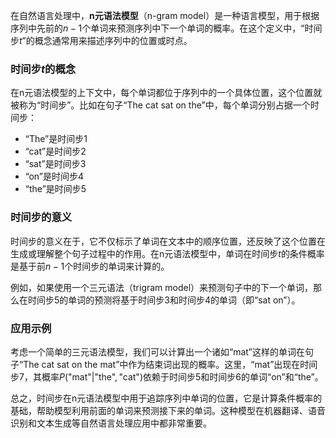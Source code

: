 在自然语言处理中，**n元语法模型**（n-gram model）是一种语言模型，用于根据序列中先前的$n-1$个单词来预测序列中下一个单词的概率。在这个定义中，“时间步$t$”的概念通常用来描述序列中的位置或时点。

### 时间步$t$的概念

在n元语法模型的上下文中，每个单词都位于序列中的一个具体位置，这个位置就被称为“时间步”。比如在句子“The cat sat on the”中，每个单词分别占据一个时间步：
- “The”是时间步1
- “cat”是时间步2
- “sat”是时间步3
- “on”是时间步4
- “the”是时间步5

### 时间步的意义

时间步的意义在于，它不仅标示了单词在文本中的顺序位置，还反映了这个位置在生成或理解整个句子过程中的作用。在n元语法模型中，单词在时间步$t$的条件概率是基于前$n-1$个时间步的单词来计算的。

例如，如果使用一个三元语法（trigram model）来预测句子中的下一个单词，那么在时间步5的单词的预测将基于时间步3和时间步4的单词（即“sat on”）。

### 应用示例

考虑一个简单的三元语法模型，我们可以计算出一个诸如“mat”这样的单词在句子“The cat sat on the mat”中作为结束词出现的概率。这里，“mat”出现在时间步7，其概率$P(\text{"mat"} | \text{"the"}, \text{"cat"})$依赖于时间步5和时间步6的单词“on”和“the”。

总之，时间步在n元语法模型中用于追踪序列中单词的位置，它是计算条件概率的基础，帮助模型利用前面的单词来预测接下来的单词。这种模型在机器翻译、语音识别和文本生成等自然语言处理应用中都非常重要。